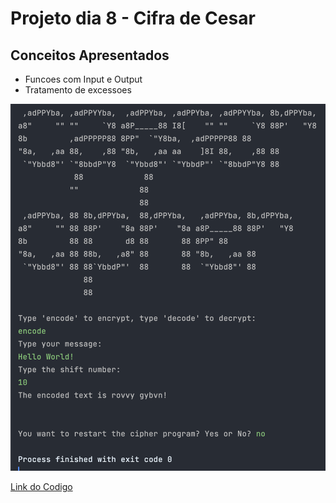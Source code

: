 # Projeto dia 8 - Cifra de Cesar

## Conceitos Apresentados
- Funcoes com Input e Output
- Tratamento de excessoes

![Exec](./Exec.png)

[Link do Codigo](./final_project_caesar-cipher.py)